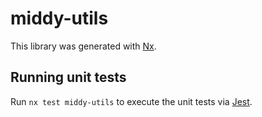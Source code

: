 # middy-utils

This library was generated with [Nx](https://nx.dev).

## Running unit tests

Run `nx test middy-utils` to execute the unit tests via [Jest](https://jestjs.io).
